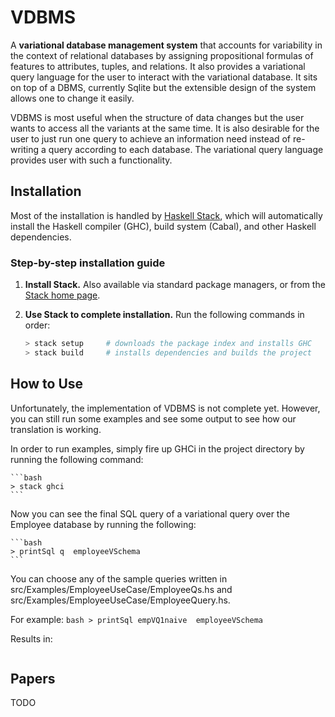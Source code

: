# VDBMS

A **variational database management system** that accounts for variability in the context of relational databases by assigning propositional formulas of features to attributes, tuples, and relations. It also provides a variational query language for the user to interact with the variational database. It sits on top of a DBMS, currently Sqlite but the extensible design of the system allows one to change it easily.

VDBMS is most useful when the structure of data changes but the user wants to access all the variants at the same time. It is also desirable for the user to just run one query to achieve an information need instead of re-writing a query according to each database. The variational query language provides user with such a functionality.

## Installation
Most of the installation is handled by [Haskell Stack][Stack], which will
automatically install the Haskell compiler (GHC), build system (Cabal), and
other Haskell dependencies.

### Step-by-step installation guide
1. **Install Stack.** Also available via standard package managers, or from the
   [Stack home page][Stack].

2. **Use Stack to complete installation.** Run the following commands in order:

   ```bash
   > stack setup     # downloads the package index and installs GHC
   > stack build     # installs dependencies and builds the project
   ```


## How to Use

Unfortunately, the implementation of VDBMS is not complete yet. However, you can still run some examples and see some output to
see how our translation is working. 

In order to run examples, simply fire up GHCi in the project directory by running the following command:

	```bash
	> stack ghci
	```

Now you can see the final SQL query of a variational query over the Employee database by running the following:

	```bash
	> printSql q  employeeVSchema
	```

You can choose any of the sample queries written in src/Examples/EmployeeUseCase/EmployeeQs.hs and src/Examples/EmployeeUseCase/EmployeeQuery.hs.

For example:
	```bash
	> printSql empVQ1naive  employeeVSchema
	```

Results in:
```TO BE COMPLETED!
```


## Papers

TODO

[Stack]: http://docs.haskellstack.org/en/stable/README/

